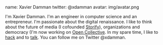 name: Xavier Damman
twitter: @xdamman
avatar: img/avatar.png

I'm Xavier Damman. I'm an engineer in computer science and an entrepreneur. I'm passionate about the digital renaissance. I like to think about the future of media (I cofounded [Storify](http://storify.com)), organizations and democracy (I'm now working on [Open Collective](https://opencollective.com). In my spare time, I like to [hack](http://github.com/xdamman) and to [talk](/interviews).
You can follow me on Twitter @xdamman.
